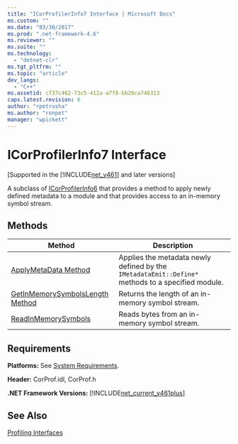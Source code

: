 ```yaml
---
title: "ICorProfilerInfo7 Interface | Microsoft Docs"
ms.custom: ""
ms.date: "03/30/2017"
ms.prod: ".net-framework-4.6"
ms.reviewer: ""
ms.suite: ""
ms.technology: 
  - "dotnet-clr"
ms.tgt_pltfrm: ""
ms.topic: "article"
dev_langs: 
  - "C++"
ms.assetid: cf37c462-73c5-412a-a7f8-bb26ca746313
caps.latest.revision: 6
author: "rpetrusha"
ms.author: "ronpet"
manager: "wpickett"
---
```

# ICorProfilerInfo7 Interface
[Supported in the [!INCLUDE[net_v461](../../../../includes/net-v461-md.md)] and later versions]  
  
 A subclass of [ICorProfilerInfo6](../../../../docs/framework/unmanaged-api/profiling/icorprofilerinfo6-interface.md) that provides a method to apply newly defined metadata to a module and that provides access to an in-memory symbol stream.  
  
## Methods  
  
|Method|Description|  
|------------|-----------------|  
|[ApplyMetaData Method](../../../../docs/framework/unmanaged-api/profiling/icorprofilerinfo7-applymetadata-method.md)|Applies the metadata newly defined by the `IMetadataEmit::Define*` methods to a specified module.|  
|[GetInMemorySymbolsLength Method](../../../../docs/framework/unmanaged-api/profiling/icorprofilerinfo7-getinmemorysymbolslength-method.md)|Returns the length of an in-memory symbol stream.|  
|[ReadInMemorySymbols](../../../../docs/framework/unmanaged-api/profiling/icorprofilerinfo7-readinmemorysymbols.md)|Reads bytes from an in-memory symbol stream.|  
  
## Requirements  
 **Platforms:** See [System Requirements](../../../../docs/framework/getting-started/system-requirements.md).  
  
 **Header:** CorProf.idl, CorProf.h  
  
 **.NET Framework Versions:** [!INCLUDE[net_current_v461plus](../../../../includes/net-current-v461plus-md.md)]  
  
## See Also  
 [Profiling Interfaces](../../../../docs/framework/unmanaged-api/profiling/profiling-interfaces.md)